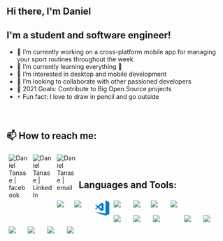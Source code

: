 ## Hi there, I'm Daniel

## I'm a student and software engineer!
- 🔭 I’m currently working on a cross-platform mobile app for managing your sport routines throughout the week
- 🌱 I’m currently learning everything 🤣
- 👀 I’m interested in desktop and mobile development
- 👯 I’m looking to collaborate with other passioned developers
- 🥅 2021 Goals: Contribute to Big Open Source projects
- ⚡ Fun fact: I love to draw in pencil and go outside

<br />

## 📫 How to reach me:

[<img align="left" alt="Daniel Tanase | facebook" width="45px" style="margin:5px" src = "https://upload.wikimedia.org/wikipedia/commons/5/51/Facebook_f_logo_%282019%29.svg" />][facebook]
[<img align="left" alt="Daniel Tanase | LinkedIn" width="45px" style = "margin:5px" src="https://icons-for-free.com/iconfiles/png/512/linked+linkedin+logo+social+icon-1320191784782940875.png" />][linkedin]
[<img align="left" alt="Daniel Tanase | email" width="45px" style="margin:5px" src="https://cdn4.iconfinder.com/data/icons/social-media-logos-6/512/112-gmail_email_mail-512.png"/>][email]

<br />
<br />

## Languages and Tools:

<img align="left" width="30px" style="margin:5px" src="https://upload.wikimedia.org/wikipedia/commons/thumb/4/4f/Icon-Vim.svg/1200px-Icon-Vim.svg.png"/>
<img align="left" width="35px" style="margin:5px" src="https://upload.wikimedia.org/wikipedia/commons/thumb/9/9c/IntelliJ_IDEA_Icon.svg/1200px-IntelliJ_IDEA_Icon.svg.png"/>
<img align="left" width="35px" style="margin:5px" src="https://raw.githubusercontent.com/github/explore/80688e429a7d4ef2fca1e82350fe8e3517d3494d/topics/visual-studio-code/visual-studio-code.png" />
<img align="left" width="35px" style="margin:5px" src="https://2.bp.blogspot.com/-tzm1twY_ENM/XlCRuI0ZkRI/AAAAAAAAOso/BmNOUANXWxwc5vwslNw3WpjrDlgs9PuwQCLcBGAsYHQ/s1600/pasted%2Bimage%2B0.png" />
<img align="left" width="30px" style="margin:5px" src="https://pngimg.com/uploads/linux/linux_PNG1.png" />
<img align="left" width="35px" style="margin:5px" src="https://3.bp.blogspot.com/-xhNpNJJyQhk/XIe4GY78RQI/AAAAAAAAItc/ouueFUj2Hqo5dntmnKqEaBJR4KQ4Q2K3ACK4BGAYYCw/s1600/logo%2Bgit%2Bicon.png" />
<img align="left" width="35px" style="margin:5px" src="https://upload.wikimedia.org/wikipedia/commons/0/01/Windows_Terminal_Logo_256x256.png" />

<br/>
<br/>

<img align="left" width="35px" style="margin:5px" src="https://mpng.subpng.com/20180331/iwe/kisspng-java-runtime-environment-java-development-kit-comp-gucci-logo-5abf0c6d1ff311.5450063015224699971309.jpg" />
<img align="left" width="35px" style="margin:5px" src="https://i.pinimg.com/736x/a2/dc/32/a2dc3249364449a49f01a6275d277b8c.jpg" />
<img align="left" width="61px" style="margin:5px" src="https://e7.pngegg.com/pngimages/759/621/png-clipart-sqlite-database-android-computer-software-application-software-android-angle-data.png" />
<img align="left" width="34px" style="margin:5px" src="https://www.pngfind.com/pngs/m/74-744138_mysql-logo-png-mysql-transparent-png.png" />
<img align="left" width="46px" style="margin:5px" src="https://logowik.com/content/uploads/images/flutter5786.jpg" />
<img align="left" width="33px" style="margin:5px" src="https://www.kindpng.com/picc/m/176-1766554_dart-programming-language-logo-hd-png-download.png" />
<img align="left" width="35px" style="margin:5px" src="https://pbs.twimg.com/profile_images/1235868806079057921/fTL08u_H_400x400.png" />
<img align="left" width="35px" style="margin:5px" src="https://github.githubassets.com/images/modules/logos_page/GitHub-Mark.png" />
<img align="left" width="39px" style="margin:5px" src="https://kenoleon.github.io/Front-End-Web-Dev-UI-UX/assets/images/firebase.png" />

<br />
<br />

[facebook]: https://www.facebook.com/profile.php?id=100006885674660
[linkedin]: https://www.linkedin.com/in/daniel-tanase-758975200/
[email]: mailto:tanasedaniel54@gmail.com
